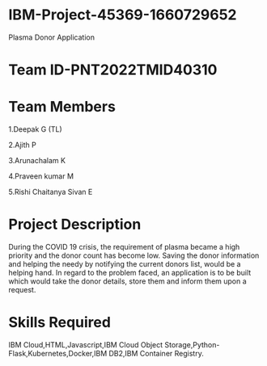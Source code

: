 # IBM-Project-45369-1660729652
Plasma Donor Application
# Team ID-PNT2022TMID40310

# Team Members
1.Deepak G (TL)

2.Ajith P

3.Arunachalam K

4.Praveen kumar M

5.Rishi Chaitanya Sivan E

# Project Description
During the COVID 19 crisis, the requirement of plasma became a high priority and the donor count has become low. Saving the donor information and helping the needy by notifying the current donors list, would be a helping hand. In regard to the problem faced, an application is to be built which would take the donor details, store them and inform them upon a request.
# Skills Required
IBM Cloud,HTML,Javascript,IBM Cloud Object Storage,Python-Flask,Kubernetes,Docker,IBM DB2,IBM Container Registry.
